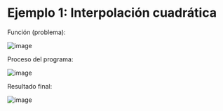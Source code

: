 # Ejemplo 1: Interpolación cuadrática

Función (problema):

![image](https://github.com/22030130/Numerical-Methods-/assets/147437999/10a635cb-cf13-4e51-9cd2-ae8da260e5dd)

Proceso del programa:

![image](https://github.com/22030130/Numerical-Methods-/assets/147437999/c4739cdd-b0b1-49f1-a152-c0d01d73150d)

Resultado final:

![image](https://github.com/22030130/Numerical-Methods-/assets/147437999/aba96846-9910-4c7c-b5ba-e6295746c209)


